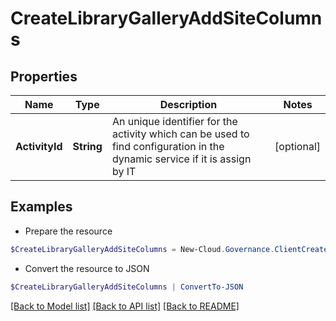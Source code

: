 # CreateLibraryGalleryAddSiteColumns
## Properties

Name | Type | Description | Notes
------------ | ------------- | ------------- | -------------
**ActivityId** | **String** | An unique identifier for the activity which can be used to find configuration in the dynamic service if it is assign by IT | [optional] 

## Examples

- Prepare the resource
```powershell
$CreateLibraryGalleryAddSiteColumns = New-Cloud.Governance.ClientCreateLibraryGalleryAddSiteColumns  -ActivityId null
```

- Convert the resource to JSON
```powershell
$CreateLibraryGalleryAddSiteColumns | ConvertTo-JSON
```

[[Back to Model list]](../README.md#documentation-for-models) [[Back to API list]](../README.md#documentation-for-api-endpoints) [[Back to README]](../README.md)


